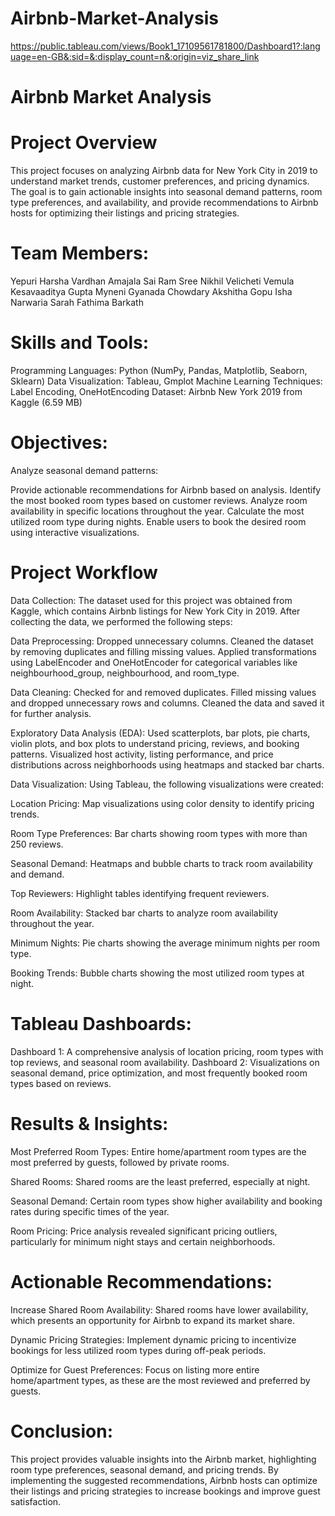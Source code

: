 # Airbnb-Market-Analysis
https://public.tableau.com/views/Book1_17109561781800/Dashboard1?:language=en-GB&:sid=&:display_count=n&:origin=viz_share_link

# Airbnb Market Analysis

# Project Overview
This project focuses on analyzing Airbnb data for New York City in 2019 to understand market trends, customer preferences, and pricing dynamics. The goal is to gain actionable insights into seasonal demand patterns, room type preferences, and availability, and provide recommendations to Airbnb hosts for optimizing their listings and pricing strategies.

# Team Members:

Yepuri Harsha Vardhan
Amajala Sai Ram
Sree Nikhil Velicheti
Vemula Kesavaaditya Gupta
Myneni Gyanada Chowdary
Akshitha Gopu
Isha Narwaria
Sarah Fathima Barkath

# Skills and Tools:
Programming Languages: Python (NumPy, Pandas, Matplotlib, Seaborn, Sklearn)
Data Visualization: Tableau, Gmplot
Machine Learning Techniques: Label Encoding, OneHotEncoding
Dataset: Airbnb New York 2019 from Kaggle (6.59 MB)

# Objectives:
Analyze seasonal demand patterns:

Provide actionable recommendations for Airbnb based on analysis.
Identify the most booked room types based on customer reviews.
Analyze room availability in specific locations throughout the year.
Calculate the most utilized room type during nights.
Enable users to book the desired room using interactive visualizations.

# Project Workflow

Data Collection:
The dataset used for this project was obtained from Kaggle, which contains Airbnb listings for New York City in 2019. After collecting the data, we performed the following steps:

Data Preprocessing:
Dropped unnecessary columns.
Cleaned the dataset by removing duplicates and filling missing values.
Applied transformations using LabelEncoder and OneHotEncoder for categorical variables like neighbourhood_group, neighbourhood, and room_type.

Data Cleaning:
Checked for and removed duplicates.
Filled missing values and dropped unnecessary rows and columns.
Cleaned the data and saved it for further analysis.

Exploratory Data Analysis (EDA):
Used scatterplots, bar plots, pie charts, violin plots, and box plots to understand pricing, reviews, and booking patterns.
Visualized host activity, listing performance, and price distributions across neighborhoods using heatmaps and stacked bar charts.

Data Visualization:
Using Tableau, the following visualizations were created:

Location Pricing: Map visualizations using color density to identify pricing trends.

Room Type Preferences: Bar charts showing room types with more than 250 reviews.

Seasonal Demand: Heatmaps and bubble charts to track room availability and demand.

Top Reviewers: Highlight tables identifying frequent reviewers.

Room Availability: Stacked bar charts to analyze room availability throughout the year.

Minimum Nights: Pie charts showing the average minimum nights per room type.

Booking Trends: Bubble charts showing the most utilized room types at night.

# Tableau Dashboards:

Dashboard 1: A comprehensive analysis of location pricing, room types with top reviews, and seasonal room availability.
Dashboard 2: Visualizations on seasonal demand, price optimization, and most frequently booked room types based on reviews.

# Results & Insights:

Most Preferred Room Types: Entire home/apartment room types are the most preferred by guests, followed by private rooms.

Shared Rooms: Shared rooms are the least preferred, especially at night.

Seasonal Demand: Certain room types show higher availability and booking rates during specific times of the year.

Room Pricing: Price analysis revealed significant pricing outliers, particularly for minimum night stays and certain neighborhoods.

# Actionable Recommendations:

Increase Shared Room Availability: Shared rooms have lower availability, which presents an opportunity for Airbnb to expand its market share.

Dynamic Pricing Strategies: Implement dynamic pricing to incentivize bookings for less utilized room types during off-peak periods.

Optimize for Guest Preferences: Focus on listing more entire home/apartment types, as these are the most reviewed and preferred by guests.

# Conclusion:
This project provides valuable insights into the Airbnb market, highlighting room type preferences, seasonal demand, and pricing trends. By implementing the suggested recommendations, Airbnb hosts can optimize their listings and pricing strategies to increase bookings and improve guest satisfaction.

